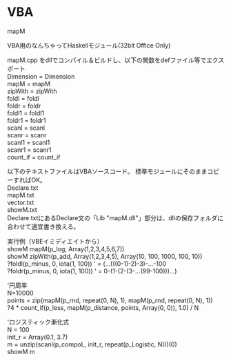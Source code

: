 # VBA
mapM

VBA用のなんちゃってHaskellモジュール(32bit Office Only)

mapM.cpp をdllでコンパイル＆ビルドし、以下の関数をdefファイル等でエクスポート  
	Dimension = Dimension  
	mapM = mapM  
	zipWith = zipWith  
	foldl = foldl  
	foldr = foldr  
	foldl1 = foldl1  
	foldr1 = foldr1  
	scanl = scanl  
	scanr = scanr  
	scanl1 = scanl1  
	scanr1 = scanr1  
	count_if = count_if  

以下のテキストファイルはVBAソースコード。
標準モジュールにそのままコピーすればOK。  
  Declare.txt  
  mapM.txt  
  vector.txt  
  showM.txt  
Declare.txtにあるDeclare文の「Lib "mapM.dll"」部分は、dllの保存フォルダに合わせて適宜書き換える。

実行例（VBEイミディエイトから）  
showM mapM(p_log, Array(1,2,3,4,5,6,7))  
showM zipWith(p_add, Array(1,2,3,4,5), Array(10, 100, 1000, 100, 10))  
?foldl(p_minus, 0, iota(1, 100))     ' = (...(((0-1)-2)-3)-...-100  
?foldr(p_minus, 0, iota(1, 100))     ' = 0-(1-(2-(3-...(99-100)))...)  

'円周率  
N=10000  
points = zip(mapM(p_rnd, repeat(0, N), 1), mapM(p_rnd, repeat(0, N), 1))  
?4 * count_if(p_less, mapM(p_distance, points, Array(0, 0)), 1.0) / N  

'ロジスティック漸化式  
N = 100  
init_r = Array(0.1, 3.7)  
m = unzip(scanl(p_compoL, init_r, repeat(p_Logistic, N)))(0)  
showM m  
